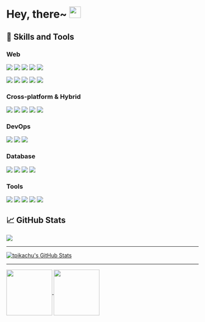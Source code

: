 # Hey, there~ <img src="https://raw.githubusercontent.com/MartinHeinz/MartinHeinz/master/wave.gif" width="30px">

## 🔧 Skills and Tools


### Web

![](https://img.shields.io/badge/Language-JavaScript_!S-informational?style=flat&logo=javascript&logoColor=white&color=1b9c3a)
![](https://img.shields.io/badge/Language-TypeScript_!S-informational?style=flat&logo=typescript&logoColor=white&color=1b9c3a)
![](https://img.shields.io/badge/Language-PHP_S!-informational?style=flat&logo=php&logoColor=white&color=1b9c3a)
![](https://img.shields.io/badge/Language-Python_A!-informational?style=flat&logo=python&logoColor=white&color=1b9c3a)
![](https://img.shields.io/badge/Language-Go_A!-informational?style=flat&logo=go&logoColor=white&color=1b9c3a)

![](https://img.shields.io/badge/Framework-React_!S-informational?style=flat&logo=react&logoColor=white&color=1b9c3a)
![](https://img.shields.io/badge/Framework-Vue_!S-informational?style=flat&logo=vue.js&logoColor=white&color=1b9c3a)
![](https://img.shields.io/badge/Framework-Angular_!S-informational?style=flat&logo=angular&logoColor=white&color=1b9c3a)
![](https://img.shields.io/badge/Framework-Ruby_On_Rails_!S-informational?style=flat&logo=ruby&logoColor=white&color=1b9c3a)
![](https://img.shields.io/badge/Framework-Laravel_!S-informational?style=flat&logo=laravel&logoColor=white&color=1b9c3a)

### Cross-platform & Hybrid

![](https://img.shields.io/badge/Framework-Electron-informational?style=flat&logo=electron&logoColor=white&color=1b9c3a)
![](https://img.shields.io/badge/Framework-React_Native-informational?style=flat&logo=react&logoColor=white&color=1b9c3a)
![](https://img.shields.io/badge/Framework-Ionic-informational?style=flat&logo=ionic&logoColor=white&color=1b9c3a)
![](https://img.shields.io/badge/Framework-Quasar-informational?style=flat&logo=quasar&logoColor=white&color=1b9c3a)
![](https://img.shields.io/badge/Framework-Native_Script-informational?style=flat&logo=nativescript&logoColor=white&color=1b9c3a)

### DevOps
![](https://img.shields.io/badge/CI/CD-Github_Action-informational?style=flat&logo=github&logoColor=white&color=1b9c3a)
![](https://img.shields.io/badge/CI/CD-Jenkins-informational?style=flat&logo=jenkins&logoColor=white&color=1b9c3a)
![](https://img.shields.io/badge/CI/CD-Circle_CI-informational?style=flat&logo=circleci&logoColor=white&color=1b9c3a)


### Database

![](https://img.shields.io/badge/Database-PostgreSQL-informational?style=flat&logo=postgresql&logoColor=white&color=1b9c3a)
![](https://img.shields.io/badge/Database-MySQL-informational?style=flat&logo=mysql&logoColor=white&color=1b9c3a)
![](https://img.shields.io/badge/Database-MongoDB-informational?style=flat&logo=mongodb&logoColor=white&color=1b9c3a)
![](https://img.shields.io/badge/Database-Sqlite-informational?style=flat&logo=sqlite&logoColor=white&color=1b9c3a)

### Tools
![](https://img.shields.io/badge/OS-MacOS-informational?style=flat&logo=apple&logoColor=white&color=1b9c3a)
![](https://img.shields.io/badge/Shell-Bash-informational?style=flat&logo=gnu-bash&logoColor=white&color=1b9c3a)
![](https://img.shields.io/badge/Tools-Docker-informational?style=flat&logo=docker&logoColor=white&color=1b9c3a)
![](https://img.shields.io/badge/Cloud-Digital_Ocean-informational?style=flat&logo=digitalocean&logoColor=white&color=1b9c3a)
![](https://img.shields.io/badge/Cloud-AWS-informational?style=flat&logo=Amazon&logoColor=white&color=1b9c3a)

## &#x1f4c8; GitHub Stats


<a href="https://github.com/tpikachu/tpikachu">
  <img align="center" src="https://github-readme-stats.vercel.app/api/top-langs/?layout=compact&username=tpikachu&hide=java,html&title_color=ffffff&text_color=c9cacc&icon_color=2bbc8a&bg_color=1d1f21" />
</a>
<hr/>

<a href="https://github.com/tpikachu/tpikachu">
  <img align="center" src="https://github-readme-stats.vercel.app/api?username=tpikachu&show_icons=true&line_height=27&count_private=true&title_color=ffffff&text_color=c9cacc&icon_color=2bbc8a&bg_color=1d1f21" alt="tpikachu's GitHub Stats" />
</a>
<hr/>

<a href="https://github.com/thenewboston-developers/Account-Manager">
  <img align="center" src="https://github-readme-stats.vercel.app/api/pin/?username=thenewboston-developers&repo=Account-Manager&title_color=ffffff&text_color=c9cacc&icon_color=2bbc8a&bg_color=1d1f21" height="120px"/>
</a>    

<a href="https://https://github.com/ACE-Group/Typescript-Electron-React-Template">
  <img align="center" src="https://github-readme-stats.vercel.app/api/pin/?username=ACE-Group&repo=Typescript-Electron-React-Template&title_color=ffffff&text_color=c9cacc&icon_color=2bbc8a&bg_color=1d1f21"  height="120px"/>
</a>





<!-- Resources -->
<!-- Icons: https://simpleicons.org/ -->
<!-- GitHub Stats: https://github.com/anuraghazra/github-readme-stats -->
<!-- Emojis: https://emojipedia.org/emoji/ -->
<!-- HTML Emojis: https://www.fileformat.info/index.htm -->
<!-- Shields: https://shields.io/ -->
<!-- Awesome GitHub Profile README: https://github.com/abhisheknaiidu/awesome-github-profile-readme -->
